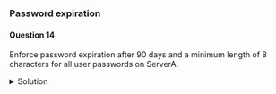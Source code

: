 ### Password expiration

#### Question 14

Enforce password expiration after 90 days and a minimum length of 8 characters for all user passwords on ServerA.

<details><summary>Solution</summary>

(RHEL 9)

1. Edit the system-wide configuration file /etc/login.defs for login-related settings and change the line
Change the seetings for PASS_MAX_DAYS to 90:
```
PASS_MAX_DAYS 90 
```

2. Edit the file /etc/security/pwquality.conf and set minlen to 8:
```
minlen = 8
```


Note:
- In RHEL 9, the parameters [PASS_MIN_LEN, PASS_MAX_LEN, PASS_CHANGE_TRIES, PASS_ALWAYS_WARN] in "/etc/login.defs" are not supported.
- Instead, in RHEL 9, use "/etc/security/pwquality.conf" to set the password minimum length using the `minlen` variable.
- "pwquality.conf" allows configuring default password quality requirements for system passwords. It is utilized by the "libpwquality" library and associated utilities for password checks and generation.

- Refer to the manual page for comprehensive details on the "pwquality.conf" file.

- These changes will only affect newly created or changed passwords. To force immediate expiration of existing passwords, use the chage command: 

```
$ sudo chage -M 0 <username>
```
</details>